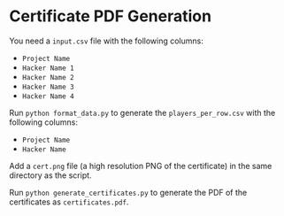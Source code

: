 # Certificate PDF Generation

You need a `input.csv` file with the following columns:
- `Project Name`
- `Hacker Name 1`
- `Hacker Name 2`
- `Hacker Name 3`
- `Hacker Name 4`

Run `python format_data.py` to generate the `players_per_row.csv` with the following columns:
- `Project Name`
- `Hacker Name`

Add a `cert.png` file (a high resolution PNG of the certificate) in the same directory as the script.


Run `python generate_certificates.py` to generate the PDF of the certificates as `certificates.pdf`.



